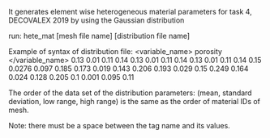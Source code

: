 It generates element wise heterogeneous material parameters for
   task 4, DECOVALEX 2019 by using the Gaussian distribution

run: hete_mat [mesh file name] [distribution file name]

Example of syntax of distribution file:
<data>
    <variable_name> porosity </variable_name>
    <gaussian> 0.13  0.01 0.11 0.14 </gaussian>
    <gaussian> 0.13  0.01 0.11 0.14 </gaussian>
    <gaussian> 0.13  0.01 0.11 0.14 </gaussian>
    <gaussian> 0.15  0.0276 0.097 0.185 </gaussian>
    <gaussian> 0.173  0.019 0.143 0.206 </gaussian>
    <gaussian> 0.193 0.029 0.15 0.249 </gaussian>
    <gaussian> 0.164  0.024 0.128 0.205 </gaussian>
    <gaussian> 0.1  0.001  0.095 0.11</gaussian>
</data>

The order of the data set of the distribution parameters:
  (mean, standard deviation, low range, high range)
is the same as the order of material IDs of mesh.

Note: there must be a space between the tag name and its values.
